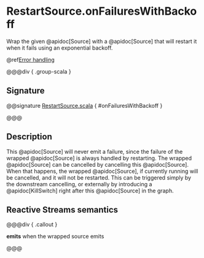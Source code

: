 # RestartSource.onFailuresWithBackoff

Wrap the given @apidoc[Source] with a @apidoc[Source] that will restart it when it fails using an exponential backoff.

@ref[Error handling](../index.md#error-handling)

@@@div { .group-scala }

## Signature

@@signature [RestartSource.scala](/akka-stream/src/main/scala/akka/stream/scaladsl/RestartSource.scala) { #onFailuresWithBackoff }

@@@

## Description

 This @apidoc[Source] will never emit a failure, since the failure of the wrapped @apidoc[Source] is always handled by
 restarting. The wrapped @apidoc[Source] can be cancelled by cancelling this @apidoc[Source].
 When that happens, the wrapped @apidoc[Source], if currently running will be cancelled, and it will not be restarted.
 This can be triggered simply by the downstream cancelling, or externally by introducing a @apidoc[KillSwitch] right
 after this @apidoc[Source] in the graph.

## Reactive Streams semantics

@@@div { .callout }

**emits** when the wrapped source emits

@@@
